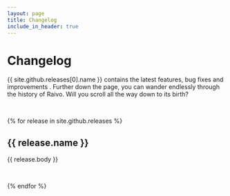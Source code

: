 ```yaml
---
layout: page
title: Changelog
include_in_header: true
---
```


# Changelog

{{ site.github.releases[0].name }} contains the latest features, bug fixes and improvements . Further down the page, you can wander endlessly through the history of Raivo. Will you scroll all the way down to its birth?

<br>

{% for release in site.github.releases %}

## **{{ release.name }}**

{{ release.body }}

<br>

{% endfor %}

